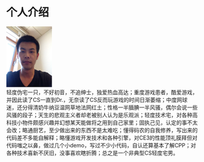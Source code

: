 个人介绍
=======
<div><img src='liuxinglong.jpg' width='120'></div>
轻度伪宅一只，不好初音，不追绅士，独爱热血高达；重度游戏患者，酷爱游戏，并因此读了CS一直到Dr.，无奈读了CS反而玩游戏的时间日渐萎缩；中度网球迷，还分得清奶牛纳豆温网草地法网红土；性格一半腼腆一半风骚，偶尔会说一些风骚的段子；天生的悲观主义者却老被别人认为是乐观派；轻度技术宅，对各种高科技小物件颇感兴趣并幻想某天能做将之用到自己家里；固执己见，认定的事不太会改；略通厨艺，至少做出来的东西不是太难吃；懂得码农的自我修养，写出来的代码差不多能自解释；略懂游戏开发技术和各种引擎，对CE3的性能顶礼膜拜但对代码嗤之以鼻，做过几个小demo，写过不少小代码，自认还算基本了解CPP；对各种技术喜新不厌旧，没事喜欢瞎折腾；总之是一个非典型CS轻度宅男。

